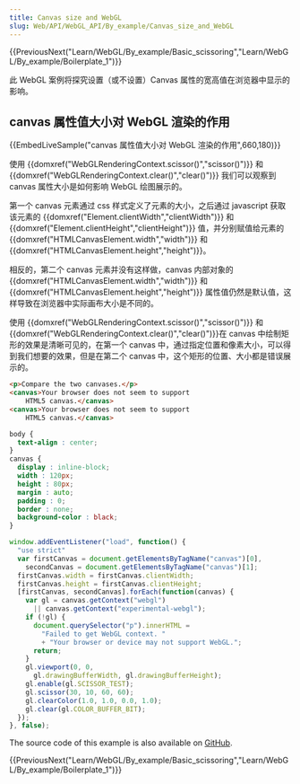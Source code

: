 ```yaml
---
title: Canvas size and WebGL
slug: Web/API/WebGL_API/By_example/Canvas_size_and_WebGL
---
```


{{PreviousNext("Learn/WebGL/By_example/Basic_scissoring","Learn/WebGL/By_example/Boilerplate_1")}}

此 WebGL 案例将探究设置（或不设置）Canvas 属性的宽高值在浏览器中显示的影响。

## canvas 属性值大小对 WebGL 渲染的作用

{{EmbedLiveSample("canvas 属性值大小对 WebGL 渲染的作用",660,180)}}

使用 {{domxref("WebGLRenderingContext.scissor()","scissor()")}} 和 {{domxref("WebGLRenderingContext.clear()","clear()")}} 我们可以观察到 canvas 属性大小是如何影响 WebGL 绘图展示的。

第一个 canvas 元素通过 css 样式定义了元素的大小，之后通过 javascript 获取该元素的 {{domxref("Element.clientWidth","clientWidth")}} 和{{domxref("Element.clientHeight","clientHeight")}} 值，并分别赋值给元素的 {{domxref("HTMLCanvasElement.width","width")}} 和{{domxref("HTMLCanvasElement.height","height")}}。

相反的，第二个 canvas 元素并没有这样做，canvas 内部对象的{{domxref("HTMLCanvasElement.width","width")}} 和 {{domxref("HTMLCanvasElement.height","height")}} 属性值仍然是默认值，这样导致在浏览器中实际画布大小是不同的。

使用 {{domxref("WebGLRenderingContext.scissor()","scissor()")}} 和{{domxref("WebGLRenderingContext.clear()","clear()")}}在 canvas 中绘制矩形的效果是清晰可见的，在第一个 canvas 中，通过指定位置和像素大小，可以得到我们想要的效果，但是在第二个 canvas 中，这个矩形的位置、大小都是错误展示的。

```html
<p>Compare the two canvases.</p>
<canvas>Your browser does not seem to support
    HTML5 canvas.</canvas>
<canvas>Your browser does not seem to support
    HTML5 canvas.</canvas>
```

```css
body {
  text-align : center;
}
canvas {
  display : inline-block;
  width : 120px;
  height : 80px;
  margin : auto;
  padding : 0;
  border : none;
  background-color : black;
}
```

```js
window.addEventListener("load", function() {
  "use strict"
  var firstCanvas = document.getElementsByTagName("canvas")[0],
    secondCanvas = document.getElementsByTagName("canvas")[1];
  firstCanvas.width = firstCanvas.clientWidth;
  firstCanvas.height = firstCanvas.clientHeight;
  [firstCanvas, secondCanvas].forEach(function(canvas) {
    var gl = canvas.getContext("webgl")
      || canvas.getContext("experimental-webgl");
    if (!gl) {
      document.querySelector("p").innerHTML =
        "Failed to get WebGL context. "
        + "Your browser or device may not support WebGL.";
      return;
    }
    gl.viewport(0, 0,
      gl.drawingBufferWidth, gl.drawingBufferHeight);
    gl.enable(gl.SCISSOR_TEST);
    gl.scissor(30, 10, 60, 60);
    gl.clearColor(1.0, 1.0, 0.0, 1.0);
    gl.clear(gl.COLOR_BUFFER_BIT);
  });
}, false);
```

The source code of this example is also available on [GitHub](https://github.com/idofilin/webgl-by-example/tree/master/canvas-size-and-webgl).

{{PreviousNext("Learn/WebGL/By_example/Basic_scissoring","Learn/WebGL/By_example/Boilerplate_1")}}
